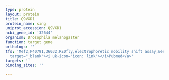 ```yaml
---
type: protein
layout: protein
title: Q9VXD1
protein_name: sing
uniprot_accession: Q9VXD1
ncbi_gene_id: '32644'
organism: Drosophila melanogaster
function: target gene
orthologs: ''
tfs: 'Mef2,P40791,36032,REDfly,electrophoretic mobility shift assay,&ensp;<a href="https://www.ncbi.nlm.nih.gov/pubmed/?term=20965965%5Buid%5D+OR+25797154%5Buid%5D"
  target="_blank"><i uk-icon="icon: link"></i>Pubmed</a>'
targets: ''
binding_sites: ''

---
```

